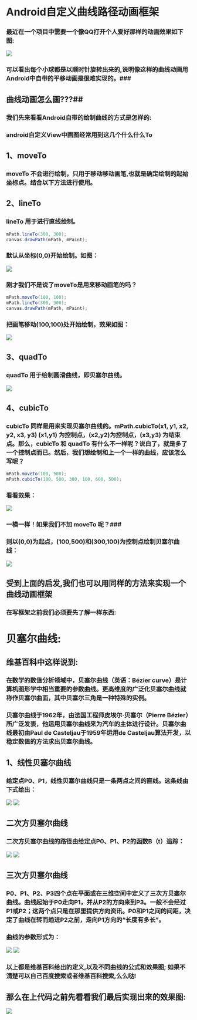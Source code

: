 # Android自定义曲线路径动画框架 #
### 最近在一个项目中需要一个像QQ打开个人爱好那样的动画效果如下图: ###
![](http://i.imgur.com/kgaMBas.gif)
### 可以看出每个小球都是以顺时针旋转出来的,说明像这样的曲线动画用Android中自带的平移动画是很难实现的。###
## 曲线动画怎么画???##
### 我们先来看看Android自带的绘制曲线的方式是怎样的: ###
### android自定义View中画图经常用到这几个什么什么To ###
## 1、moveTo ##
### moveTo 不会进行绘制，只用于移动移动画笔,也就是确定绘制的起始坐标点。结合以下方法进行使用。 ###
## 2、lineTo ##
### lineTo 用于进行直线绘制。 ###
```java
mPath.lineTo(300, 300);
canvas.drawPath(mPath, mPaint);
```
### 默认从坐标(0,0)开始绘制。如图： ###
![](http://i.imgur.com/gvmkxPt.png)
### 刚才我们不是说了moveTo是用来移动画笔的吗？ ###
```java
mPath.moveTo(100, 100);
mPath.lineTo(300, 300);
canvas.drawPath(mPath, mPaint);
```
### 把画笔移动(100,100)处开始绘制，效果如图： ###
![](http://i.imgur.com/lMHaFvD.png)
## 3、quadTo ##
### quadTo 用于绘制圆滑曲线，即贝塞尔曲线。 ###
![](http://i.imgur.com/r0ydKkx.png)
## 4、cubicTo ##
### cubicTo 同样是用来实现贝塞尔曲线的。mPath.cubicTo(x1, y1, x2, y2, x3, y3) (x1,y1) 为控制点，(x2,y2)为控制点，(x3,y3) 为结束点。那么，cubicTo 和 quadTo 有什么不一样呢？说白了，就是多了一个控制点而已。然后，我们想绘制和上一个一样的曲线，应该怎么写呢？ ###
```java
mPath.moveTo(100, 500);
mPath.cubicTo(100, 500, 300, 100, 600, 500);
```
### 看看效果： ###
![](http://i.imgur.com/bWTPsoZ.png)
### 一模一样！如果我们不加 moveTo 呢？###
### 则以(0,0)为起点，(100,500)和(300,100)为控制点绘制贝塞尔曲线： ###
![](http://i.imgur.com/azH7dUT.png)

## 受到上面的启发,我们也可以用同样的方法来实现一个曲线动画框架 ##
### 在写框架之前我们必须要先了解一样东西: ###
# 贝塞尔曲线: #
## 维基百科中这样说到: ##
### 在数学的数值分析领域中，贝塞尔曲线（英语：Bézier curve）是计算机图形学中相当重要的参数曲线。更高维度的广泛化贝塞尔曲线就称作贝塞尔曲面，其中贝塞尔三角是一种特殊的实例。 ###
### 贝塞尔曲线于1962年，由法国工程师皮埃尔·贝塞尔（Pierre Bézier）所广泛发表，他运用贝塞尔曲线来为汽车的主体进行设计。贝塞尔曲线最初由Paul de Casteljau于1959年运用de Casteljau算法开发，以稳定数值的方法求出贝塞尔曲线。 ###
## 1、线性贝塞尔曲线  ##
### 给定点P0、P1，线性贝塞尔曲线只是一条两点之间的直线。这条线由下式给出： ###
![](http://i.imgur.com/ECCWBQh.png)
![](http://i.imgur.com/pAQEgZ5.gif)
## 二次方贝塞尔曲线 ##
### 二次方贝塞尔曲线的路径由给定点P0、P1、P2的函数B（t）追踪： ###
![](http://i.imgur.com/00tb9DR.png)
![](http://i.imgur.com/2oaybnq.gif)

## 三次方贝塞尔曲线 ##
### P0、P1、P2、P3四个点在平面或在三维空间中定义了三次方贝塞尔曲线。曲线起始于P0走向P1，并从P2的方向来到P3。一般不会经过P1或P2；这两个点只是在那里提供方向资讯。P0和P1之间的间距，决定了曲线在转而趋进P2之前，走向P1方向的“长度有多长”。 ###
### 曲线的参数形式为： ###
![](http://i.imgur.com/iQb6U1P.png)
![](http://i.imgur.com/7QZZeFY.gif)
### 以上都是维基百科给出的定义,以及不同曲线的公式和效果图; 如果不清楚可以自己百度搜索或者维基百科搜索,么么哒! ###

## 那么在上代码之前先看看我们最后实现出来的效果图: ##
![](http://i.imgur.com/k4Dtv6C.gif)


